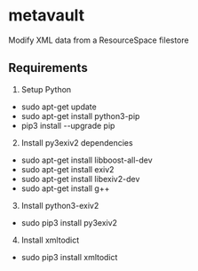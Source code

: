 # metavault
Modify XML data from a ResourceSpace filestore

## Requirements

1. Setup Python
- sudo apt-get update
- sudo apt-get install python3-pip
- pip3 install --upgrade pip


2. Install py3exiv2 dependencies
- sudo apt-get install libboost-all-dev
- sudo apt-get install exiv2
- sudo apt-get install libexiv2-dev
- sudo apt-get install g++

3. Install python3-exiv2
- sudo pip3 install py3exiv2

4. Install xmltodict
- sudo pip3 install xmltodict
